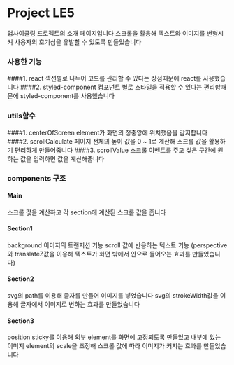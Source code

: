 # Project LE5

업사이클링 프로젝트의 소개 페이지입니다
스크롤을 활용해 텍스트와 이미지를 변형시켜 사용자의 호기심을 유발할 수 있도록 만들었습니다

### 사용한 기능

####1. react
섹션별로 나누어 코드를 관리할 수 있다는 장점때문에 react를 사용했습니다
####2. styled-component
컴포넌트 별로 스타일을 적용할 수 있다는 편리함때문에 styled-component를 사용했습니다

### utils함수

####1. centerOfScreen
element가 화면의 정중앙에 위치했음을 감지합니다
####2. scrollCalculate
페이지 전체의 높이 값을 0 ~ 1로 계산해 스크롤 값을 활용하기 편리하게 만들어줍니다
####3. scrollValue
스크롤 이벤트를 주고 싶은 구간에 원하는 값을 입력하면 값을 계산해줍니다

### components 구조

#### Main

스크롤 값을 계산하고 각 section에 계산된 스크롤 값을 줍니다

#### Section1

background 이미지의 트랜지션 기능
scroll 값에 반응하는 텍스트 기능
(perspective와 translateZ값을 이용해 텍스트가 화면 밖에서 안으로 들어오는 효과를 만들었습니다)

#### Section2

svg의 path를 이용해 글자를 만들어 이미지를 넣었습니다
svg의 strokeWidth값을 이용해 글자에서 이미지로 변하는 효과를 만들었습니다

#### Section3

position sticky를 이용해 외부 element를 화면에 고정되도록 만들었고
내부에 있는 이미지 element의 scale을 조정해 스크롤 값에 따라 이미지가 커지는 효과를 만들었습니다
